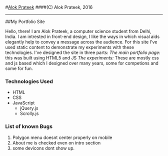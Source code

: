 #[Alok Prateek](http://alokprateek.ml)
####(C) Alok Prateek, 2016
_____________________________________________________________________
##My Portfolio Site

Hello, there! I am Alok Prateek, a computer science student from Delhi, India.
I am intrested in front-end design, I like the ways in which visual aids elegantly help to convey a message across the audience.
For this site I've used static content to demonstrate my experiments with these technologies.
I've designed the site in three parts:
	*The main portfolio page:* this was built using HTML5 and JS
	*The experiments:* These are mostly css and js based which I designed over many years, some for competions and some for fun.



### Technologies Used
* HTML
* CSS
* JavaScript
  - jQuery.js
  - Scrolly.js

### List of known Bugs
1. Polygon menu doesnt center properly on mobile
2. About me is checked even on intro section
3. some devicons dont show up.
